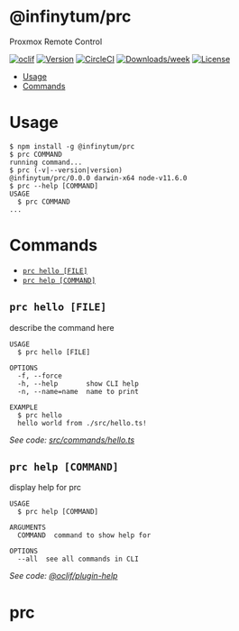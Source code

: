 @infinytum/prc
==============

Proxmox Remote Control

[![oclif](https://img.shields.io/badge/cli-oclif-brightgreen.svg)](https://oclif.io)
[![Version](https://img.shields.io/npm/v/@infinytum/prc.svg)](https://npmjs.org/package/@infinytum/prc)
[![CircleCI](https://circleci.com/gh/infinytum/prc/tree/master.svg?style=shield)](https://circleci.com/gh/infinytum/prc/tree/master)
[![Downloads/week](https://img.shields.io/npm/dw/@infinytum/prc.svg)](https://npmjs.org/package/@infinytum/prc)
[![License](https://img.shields.io/npm/l/@infinytum/prc.svg)](https://github.com/infinytum/prc/blob/master/package.json)

<!-- toc -->
* [Usage](#usage)
* [Commands](#commands)
<!-- tocstop -->
# Usage
<!-- usage -->
```sh-session
$ npm install -g @infinytum/prc
$ prc COMMAND
running command...
$ prc (-v|--version|version)
@infinytum/prc/0.0.0 darwin-x64 node-v11.6.0
$ prc --help [COMMAND]
USAGE
  $ prc COMMAND
...
```
<!-- usagestop -->
# Commands
<!-- commands -->
* [`prc hello [FILE]`](#prc-hello-file)
* [`prc help [COMMAND]`](#prc-help-command)

## `prc hello [FILE]`

describe the command here

```
USAGE
  $ prc hello [FILE]

OPTIONS
  -f, --force
  -h, --help       show CLI help
  -n, --name=name  name to print

EXAMPLE
  $ prc hello
  hello world from ./src/hello.ts!
```

_See code: [src/commands/hello.ts](https://github.com/infinytum/prc/blob/v0.0.0/src/commands/hello.ts)_

## `prc help [COMMAND]`

display help for prc

```
USAGE
  $ prc help [COMMAND]

ARGUMENTS
  COMMAND  command to show help for

OPTIONS
  --all  see all commands in CLI
```

_See code: [@oclif/plugin-help](https://github.com/oclif/plugin-help/blob/v2.1.4/src/commands/help.ts)_
<!-- commandsstop -->
# prc
